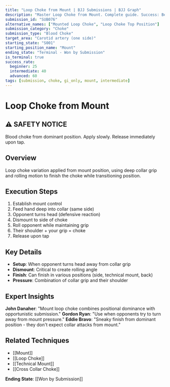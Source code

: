 ```yaml
---
title: "Loop Choke from Mount | BJJ Submissions | BJJ Graph"
description: "Master Loop Choke from Mount. Complete guide. Success: Beginner 25%, Intermediate 40%, Advanced 60%."
submission_id: "SUB076"
alternative_names: ["Mounted Loop Choke", "Loop Choke Top Position"]
submission_category: "Choke"
submission_type: "Blood Choke"
target_area: "Carotid artery (one side)"
starting_state: "S001"
starting_position_name: "Mount"
ending_state: "Terminal - Won by Submission"
is_terminal: true
success_rate:
  beginner: 25
  intermediate: 40
  advanced: 60
tags: [submission, choke, gi_only, mount, intermediate]
---
```


# Loop Choke from Mount

## ⚠️ SAFETY NOTICE
Blood choke from dominant position. Apply slowly. Release immediately upon tap.

## Overview
Loop choke variation applied from mount position, using deep collar grip and rolling motion to finish the choke while transitioning position.

## Execution Steps
1. Establish mount control
2. Feed hand deep into collar (same side)
3. Opponent turns head (defensive reaction)
4. Dismount to side of choke
5. Roll opponent while maintaining grip
6. Their shoulder + your grip = choke
7. Release upon tap

## Key Details
- **Setup**: When opponent turns head away from collar grip
- **Dismount**: Critical to create rolling angle
- **Finish**: Can finish in various positions (side, technical mount, back)
- **Pressure**: Combination of collar grip and their shoulder

## Expert Insights
**John Danaher**: "Mount loop choke combines positional dominance with opportunistic submission."
**Gordon Ryan**: "Use when opponents try to turn away from mount pressure."
**Eddie Bravo**: "Sneaky finish from dominant position - they don't expect collar attacks from mount."

## Related Techniques
- [[Mount]]
- [[Loop Choke]]
- [[Technical Mount]]
- [[Cross Collar Choke]]

**Ending State**: [[Won by Submission]]
